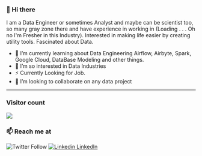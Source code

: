 ### 👋 Hi there 
I am a Data Engineer or sometimes Analyst and maybe can be scientist too, so many gray zone there and have experience in working in (Loading . . .  Oh no I'm Fresher in this Industry). Interested in making life easier by creating utility tools. Fascinated about Data.


- 🌱 I’m currently learning about Data Engineering Airflow, Airbyte, Spark, Google Cloud, DataBase Modeling and other things.
- 👀 I’m so interested in Data Industries
- ⚡ Currently Looking for Job.
- 💞️ I’m looking to collaborate on any data project
  
<hr />

### Visitor count
<img src="https://profile-counter.glitch.me/CharisChakim/count.svg" />

### 📫 Reach me at 
![Twitter Follow](https://img.shields.io/twitter/follow/charischak?style=social)
[![Linkedin](https://i.stack.imgur.com/gVE0j.png) LinkedIn](https://www.linkedin.com/in/m-charis-chakim/)


<!---
CharisChakim/CharisChakim is a ✨ special ✨ repository because its `README.md` (this file) appears on your GitHub profile.
You can click the Preview link to take a look at your changes.
--->
